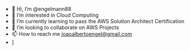 - 👋 Hi, I’m @engelmann88
- 👀 I’m interested in Cloud Computing
- 🌱 I’m currently learning to pass the AWS Solution Architect Certification 
- 💞️ I’m looking to collaborate on AWS Projects
- 📫 How to reach me joaoalbertoengel@gmail.com
- ]
<!---
engelmann88/engelmann88 is a ✨ special ✨ repository because its `README.md` (this file) appears on your GitHub profile.
You can click the Preview link to take a look at your changes.
--->
